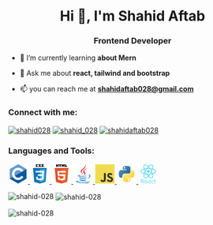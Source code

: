<h1 align="center">Hi 👋, I'm Shahid Aftab</h1>
<h3 align="center">Frontend Developer</h3>

- 🌱 I’m currently learning **about Mern**

- 💬 Ask me about **react, tailwind and bootstrap**

- 📫 you can reach me at **shahidaftab028@gmail.com**

<h3 align="left">Connect with me:</h3>
<p align="left">
<a href="https://linkedin.com/in/shahid028" target="blank"><img align="center" src="https://raw.githubusercontent.com/rahuldkjain/github-profile-readme-generator/master/src/images/icons/Social/linked-in-alt.svg" alt="shahid028" height="30" width="40" /></a>
<a href="https://instagram.com/shahid_028" target="blank"><img align="center" src="https://raw.githubusercontent.com/rahuldkjain/github-profile-readme-generator/master/src/images/icons/Social/instagram.svg" alt="shahid_028" height="30" width="40" /></a>
<a href="https://www.hackerrank.com/shahidaftab028" target="blank"><img align="center" src="https://raw.githubusercontent.com/rahuldkjain/github-profile-readme-generator/master/src/images/icons/Social/hackerrank.svg" alt="shahidaftab028" height="30" width="40" /></a>
</p>

<h3 align="left">Languages and Tools:</h3>
<p align="left"> <a href="https://www.cprogramming.com/" target="_blank" rel="noreferrer"> <img src="https://raw.githubusercontent.com/devicons/devicon/master/icons/c/c-original.svg" alt="c" width="40" height="40"/> </a> <a href="https://www.w3schools.com/css/" target="_blank" rel="noreferrer"> <img src="https://raw.githubusercontent.com/devicons/devicon/master/icons/css3/css3-original-wordmark.svg" alt="css3" width="40" height="40"/> </a> <a href="https://www.w3.org/html/" target="_blank" rel="noreferrer"> <img src="https://raw.githubusercontent.com/devicons/devicon/master/icons/html5/html5-original-wordmark.svg" alt="html5" width="40" height="40"/> </a> <a href="https://www.java.com" target="_blank" rel="noreferrer"> <img src="https://raw.githubusercontent.com/devicons/devicon/master/icons/java/java-original.svg" alt="java" width="40" height="40"/> </a> <a href="https://developer.mozilla.org/en-US/docs/Web/JavaScript" target="_blank" rel="noreferrer"> <img src="https://raw.githubusercontent.com/devicons/devicon/master/icons/javascript/javascript-original.svg" alt="javascript" width="40" height="40"/> </a> <a href="https://www.python.org" target="_blank" rel="noreferrer"> <img src="https://raw.githubusercontent.com/devicons/devicon/master/icons/python/python-original.svg" alt="python" width="40" height="40"/> </a> <a href="https://reactjs.org/" target="_blank" rel="noreferrer"> <img src="https://raw.githubusercontent.com/devicons/devicon/master/icons/react/react-original-wordmark.svg" alt="react" width="40" height="40"/> </a> </p>

<p><img align="left" src="https://github-readme-stats.vercel.app/api/top-langs?username=shahid-028&show_icons=true&locale=en&layout=compact" alt="shahid-028" /></p>

<p>&nbsp;<img align="center" src="https://github-readme-stats.vercel.app/api?username=shahid-028&show_icons=true&locale=en" alt="shahid-028" /></p>

<p><img align="center" src="https://github-readme-streak-stats.herokuapp.com/?user=shahid-028&" alt="shahid-028" /></p>
